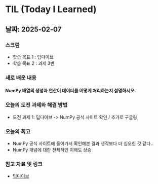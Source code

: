 # TIL (Today I Learned)

## 날짜: 2025-02-07

### 스크럼
- 학습 목표 1 : 딥다이브
- 학습 목표 2 : 과제 3번

### 새로 배운 내용
#### NumPy 배열의 생성과 연산이 데이터를 어떻게 처리하는지 설명하시오.

### 오늘의 도전 과제와 해결 방법
- 도전 과제 1: 딥다이브 -> NumPy 공식 사이트 확인 / 추가로 구글링

### 오늘의 회고
- NumPy 공식 사이트에 들어가서 확인해본 결과 생각보다 더 심오한 것 같다..
- NumPy 개념에 대한 전체적인 이해도 상승

### 참고 자료 및 링크
- [딥다이브](https://www.notion.so/adapterz/david-a4960a2c08784c0eb5d60e74ce4b7751?pvs=4)
